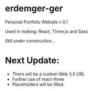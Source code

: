 # erdemger-ger
Personal Portfolio Website v 0.1

Used in making: React, Three.js and Sass

_Still under construction..._

# Next Update:
- There will be a custom Web 3.0 URL
- Further use of react-three
- Placeholders will be filled.
